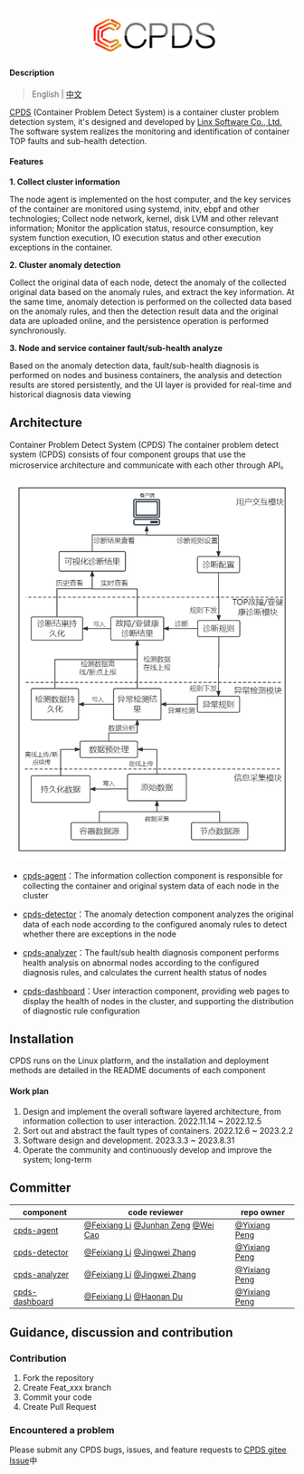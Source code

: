 <p align="center">
<a href="https://gitee.com/openeuler/Cpds"><img src="docs/images/cpds-icon.png" alt="banner" width="250px"></a>
</p>


#### Description

> English | [中文](README.md)

[CPDS](https://gitee.com/openeuler/Cpds) (Container Problem Detect System) is a container cluster problem detection system, it's designed and developed by [Linx Software Co., Ltd.](https://www.linx-info.com) The software system realizes the monitoring and identification of container TOP faults and sub-health detection.


#### Features

 **1. Collect cluster information**

The node agent is implemented on the host computer, and the key services of the container are monitored using systemd, initv, ebpf and other technologies; Collect node network, kernel, disk LVM and other relevant information; Monitor the application status, resource consumption, key system function execution, IO execution status and other execution exceptions in the container.

**2. Cluster anomaly detection**

Collect the original data of each node, detect the anomaly of the collected original data based on the anomaly rules, and extract the key information. At the same time, anomaly detection is performed on the collected data based on the anomaly rules, and then the detection result data and the original data are uploaded online, and the persistence operation is performed synchronously.

**3. Node and service container fault/sub-health analyze**

Based on the anomaly detection data, fault/sub-health diagnosis is performed on nodes and business containers, the analysis and detection results are stored persistently, and the UI layer is provided for real-time and historical diagnosis data viewing


## Architecture

Container Problem Detect System (CPDS) The container problem detect system (CPDS) consists of four component groups that use the microservice architecture and communicate with each other through API。

![Architecture](docs/images/architecture.png)

* [cpds-agent](https://gitee.com/openeuler/cpds-agent)：The information collection component is responsible for collecting the container and original system data of each node in the cluster

* [cpds-detector](https://gitee.com/openeuler/cpds-detector)：The anomaly detection component analyzes the original data of each node according to the configured anomaly rules to detect whether there are exceptions in the node  

* [cpds-analyzer](https://gitee.com/openeuler/cpds-analyzer)：The fault/sub health diagnosis component performs health analysis on abnormal nodes according to the configured diagnosis rules, and calculates the current health status of nodes

* [cpds-dashboard](https://gitee.com/openeuler/cpds-dashboard)：User interaction component, providing web pages to display the health of nodes in the cluster, and supporting the distribution of diagnostic rule configuration  


## Installation

CPDS runs on the Linux platform, and the installation and deployment methods are detailed in the README documents of each component

#### Work plan

1. Design and implement the overall software layered architecture, from information collection to user interaction. 2022.11.14 ~ 2022.12.5
2. Sort out and abstract the fault types of containers. 2022.12.6 ~ 2023.2.2
3. Software design and development. 2023.3.3 ~ 2023.8.31
4. Operate the community and continuously develop and improve the system; long-term


## Committer

<table>
    <thead>
        <tr>
            <th>component</th>
            <th>code reviewer</th>
            <th>repo owner</th>
        </tr>
    </thead>
    <tbody>
        <tr>
            <td>
                <a href="https://gitee.com/openeuler/cpds-agent">cpds-agent</a>
            </td>
            <td>
                <a href="https://gitee.com/linx-fxli">@Feixiang Li</a>
                <a href="https://gitee.com/zeng-junhan">@Junhan Zeng</a>
                <a href="https://gitee.com/weicao123">@Wei Cao</a>
            </td>
            <td>
                <a href="https://gitee.com/pencc">@Yixiang Peng</a>
            </td>
    </tr>
    <tr>
            <td>
                <a href="https://gitee.com/openeuler/cpds-detector">cpds-detector</a>
            </td>
            <td>
                <a href="https://gitee.com/linx-fxli">@Feixiang Li</a>
                <a href="https://gitee.com/jwzhangcn">@Jingwei Zhang</a>
            </td>
            <td>
                <a href="https://gitee.com/pencc">@Yixiang Peng</a>
            </td>
    </tr>
    <tr>
            <td>
                <a href="https://gitee.com/openeuler/cpds-analyzer">cpds-analyzer</a>
            </td>
            <td>
                <a href="https://gitee.com/linx-fxli">@Feixiang Li</a>
                <a href="https://gitee.com/jwzhangcn">@Jingwei Zhang</a>
            </td>
            <td>
                <a href="https://gitee.com/pencc">@Yixiang Peng</a>
            </td>
    </tr>
    <tr>
            <td>
                <a href="https://https://gitee.com/openeuler/cpds-dashboard">cpds-dashboard</a>
            </td>
            <td>
                <a href="https://gitee.com/linx-fxli">@Feixiang Li</a>
                <a href="https://gitee.com/SaarHV">@Haonan Du</a>
            </td>
            <td>
                <a href="https://gitee.com/pencc">@Yixiang Peng</a>
            </td>
    </tr>
    </tbody>
</table>


## Guidance, discussion and contribution

### Contribution

1.  Fork the repository
2.  Create Feat_xxx branch
3.  Commit your code
4.  Create Pull Request

### Encountered a problem

Please submit any CPDS bugs, issues, and feature requests to [CPDS gitee Issue](https://gitee.com/openeuler/Cpds/issues)中